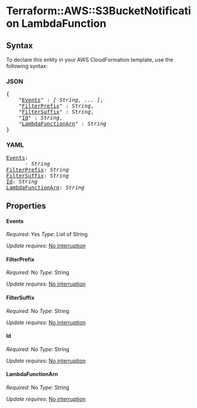 # Terraform::AWS::S3BucketNotification LambdaFunction

## Syntax

To declare this entity in your AWS CloudFormation template, use the following syntax:

### JSON

<pre>
{
    "<a href="#events" title="Events">Events</a>" : <i>[ String, ... ]</i>,
    "<a href="#filterprefix" title="FilterPrefix">FilterPrefix</a>" : <i>String</i>,
    "<a href="#filtersuffix" title="FilterSuffix">FilterSuffix</a>" : <i>String</i>,
    "<a href="#id" title="Id">Id</a>" : <i>String</i>,
    "<a href="#lambdafunctionarn" title="LambdaFunctionArn">LambdaFunctionArn</a>" : <i>String</i>
}
</pre>

### YAML

<pre>
<a href="#events" title="Events">Events</a>: <i>
      - String</i>
<a href="#filterprefix" title="FilterPrefix">FilterPrefix</a>: <i>String</i>
<a href="#filtersuffix" title="FilterSuffix">FilterSuffix</a>: <i>String</i>
<a href="#id" title="Id">Id</a>: <i>String</i>
<a href="#lambdafunctionarn" title="LambdaFunctionArn">LambdaFunctionArn</a>: <i>String</i>
</pre>

## Properties

#### Events

_Required_: Yes
_Type_: List of String

_Update requires_: [No interruption](https://docs.aws.amazon.com/AWSCloudFormation/latest/UserGuide/using-cfn-updating-stacks-update-behaviors.html#update-no-interrupt)

#### FilterPrefix

_Required_: No
_Type_: String

_Update requires_: [No interruption](https://docs.aws.amazon.com/AWSCloudFormation/latest/UserGuide/using-cfn-updating-stacks-update-behaviors.html#update-no-interrupt)

#### FilterSuffix

_Required_: No
_Type_: String

_Update requires_: [No interruption](https://docs.aws.amazon.com/AWSCloudFormation/latest/UserGuide/using-cfn-updating-stacks-update-behaviors.html#update-no-interrupt)

#### Id

_Required_: No
_Type_: String

_Update requires_: [No interruption](https://docs.aws.amazon.com/AWSCloudFormation/latest/UserGuide/using-cfn-updating-stacks-update-behaviors.html#update-no-interrupt)

#### LambdaFunctionArn

_Required_: No
_Type_: String

_Update requires_: [No interruption](https://docs.aws.amazon.com/AWSCloudFormation/latest/UserGuide/using-cfn-updating-stacks-update-behaviors.html#update-no-interrupt)

